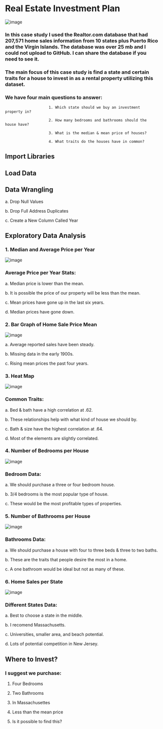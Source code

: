 # Real Estate Investment Plan

![image](https://user-images.githubusercontent.com/86930309/230511860-c775f534-320c-46d0-aedc-a5413b01c2c4.png)

### In this case study I used the Realtor.com database that had 207,571 home sales information from 10 states plus Puerto Rico and the Virgin Islands. The database was over 25 mb and I could not upload to GitHub. I can share the database if you need to see it. 

### The main focus of this case study is find a state and certain traits for a house to invest in as a rental property utilizing this dataset. 

### We have four main questions to answer:

                        1. Which state should we buy an investment property in?
                        
                        2. How many bedrooms and bathrooms should the house have?
                        
                        3. What is the median & mean price of houses?
                        
                        4. What traits do the houses have in common?

## Import Libraries

##  Load Data

## Data Wrangling

 a. Drop Null Values

 b. Drop Full Address Duplicates

 c. Create a New Column Called Year
 
 ## Exploratory Data Analysis
 
 ### 1. Median and Average Price per Year
  
 ![image](https://user-images.githubusercontent.com/86930309/230512160-3337b41c-d18f-4f01-ae62-cfb31d508518.png)  
 
 ### Average Price per Year Stats:
 
 a. Median price is lower than the mean.
 
 b. It is possible the price of our property will be less than the mean.
 
 c. Mean prices have gone up in the last six years.
 
 d. Median prices have gone down.
 
 ### 2. Bar Graph of Home Sale Price Mean
 
 ![image](https://user-images.githubusercontent.com/86930309/230512780-87723faa-769a-427d-9fc2-1eca12fe9775.png)
 
a. Average reported sales have been steady.
 
b. Missing data in the early 1900s.

c. Rising mean prices the past four years.

### 3. Heat Map

![image](https://user-images.githubusercontent.com/86930309/230513133-7ed48397-3bee-458e-a380-33d103ae5bde.png)

### Common Traits:

a. Bed & bath have a high correlation at .62.

b. These relationships help with what kind of house we should by.

c. Bath & size have the highest correlation at .64.

d. Most of the elements are slightly correlated.

### 4. Number of Bedrooms per House 

![image](https://user-images.githubusercontent.com/86930309/230513429-6a76cd4b-9c99-41e3-9d2c-65488cca9c23.png)

### Bedroom Data:

a. We should purchase a three or four bedroom house. 

b. 3/4 bedrooms is the most popular type of house.

c. These would be the most profitable types of properties.

### 5. Number of Bathrooms per House

![image](https://user-images.githubusercontent.com/86930309/230516334-7729cc26-aad5-4b5c-b9f1-895ae1ff8a8a.png)

### Bathrooms Data: 

a. We should purchase a house with four to three beds & three to two baths.

b. These are the traits that people desire the most in a home.

c. A one bathroom would be ideal but not as many of these.

### 6. Home Sales per State

![image](https://user-images.githubusercontent.com/86930309/230520419-b8421c47-aca0-473e-a181-9bbddc117e86.png)

### Different States Data:

a. Best to choose a state in the middle.

b. I recomend Massachusetts.

c. Universities, smaller area, and beach potential.

d. Lots of potential competition in New Jersey.

## Where to Invest?

### I suggest we purchase:

1. Four Bedrooms

2. Two Bathrooms

3. In Massachusettes

4. Less than the mean price

5. Is it possible to find this?
